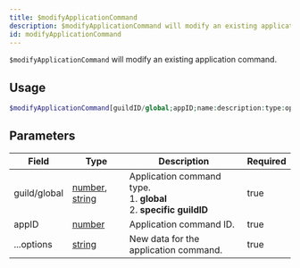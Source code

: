 ```yaml
---
title: $modifyApplicationCommand
description: $modifyApplicationCommand will modify an existing application command.
id: modifyApplicationCommand
---
```


`$modifyApplicationCommand` will modify an existing application command.

## Usage

```php
$modifyApplicationCommand[guildID/global;appID;name:description:type:options:defaultPermission;...options]
```

## Parameters

| Field        | Type                                                                                                                                                                                                | Description                                                             | Required |
|--------------|-----------------------------------------------------------------------------------------------------------------------------------------------------------------------------------------------------|-------------------------------------------------------------------------|----------|
| guild/global | [number](https://developer.mozilla.org/en-US/docs/Web/JavaScript/Reference/Global_Objects/Number), [string](https://developer.mozilla.org/en-US/docs/Web/JavaScript/Reference/Global_Objects/String) | Application command type.<br/>1. **global**<br/>2. **specific guildID** | true     |
| appID        | [number](https://developer.mozilla.org/en-US/docs/Web/JavaScript/Reference/Global_Objects/Number)                                                                                                   | Application command ID.                                                 | true     |
| ...options   | [string](https://developer.mozilla.org/en-US/docs/Web/JavaScript/Reference/Global_Objects/String)                                                                                                   | New data for the application command.                                   | true     |
